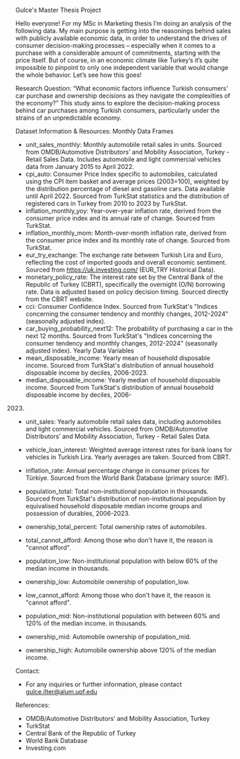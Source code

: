 Gulce's Master Thesis Project

Hello everyone! For my MSc in Marketing thesis I’m doing an analysis of the following data. 
My main purpose is getting into the reasonings behind sales with publicly available economic data, 
in order to understand the drives of consumer decision-making processes – especially when it comes 
to a purchase with a considerable amount of commitments, starting with the price itself. 
But of course, in an economic climate like Turkey’s it’s quite impossible to pinpoint 
to only one independent variable that would change the whole behavior. Let’s see how this goes!

Research Question:
“What economic factors influence Turkish consumers' car purchase and ownership decisions as 
they navigate the complexities of the economy?” 
This study aims to explore the decision-making process behind car purchases among 
Turkish consumers, particularly under the strains of an unpredictable economy. 

Dataset Information & Resources:
Monthly Data Frames
*	unit_sales_monthly: Monthly automobile retail sales in units. Sourced from 
OMDB/Automotive Distributors’ and Mobility Association, Turkey - Retail Sales Data. 
Includes automobile and light commercial vehicles data from January 2015 to April 2022.
*	cpi_auto: Consumer Price Index specific to automobiles, calculated using the CPI item 
basket and average prices (2003=100), weighted by the distribution percentage of diesel 
and gasoline cars. Data available until April 2022. Sourced from TurkStat statistics and 
the distribution of registered cars in Turkey from 2010 to 2023 by TurkStat.
*	inflation_monthly_yoy: Year-over-year inflation rate, derived from the consumer price 
index and its annual rate of change. Sourced from TurkStat.
*	inflation_monthly_mom: Month-over-month inflation rate, derived from the consumer 
price index and its monthly rate of change. Sourced from TurkStat.
*	eur_try_exchange: The exchange rate between Turkish Lira and Euro, reflecting the cost 
of imported goods and overall economic sentiment. Sourced from 
https://uk.investing.com/ (EUR_TRY Historical Data).
*	monetary_policy_rate: The interest rate set by the Central Bank of the Republic of 
Turkey (CBRT), specifically the overnight (O/N) borrowing rate. Data is adjusted based on 
policy decision timing. Sourced directly from the CBRT website.
*	cci: Consumer Confidence Index. Sourced from TurkStat's "Indices concerning the 
consumer tendency and monthly changes, 2012-2024" (seasonally adjusted index).
*	car_buying_probability_next12: The probability of purchasing a car in the next 12 
months. Sourced from TurkStat's "Indices concerning the consumer tendency and 
monthly changes, 2012-2024" (seasonally adjusted index).
Yearly Data Variables
*	mean_disposable_income: Yearly mean of household disposable income. Sourced from 
TurkStat's distribution of annual household disposable income by deciles, 2006-2023.
*	median_disposable_income: Yearly median of household disposable income. Sourced 
from TurkStat's distribution of annual household disposable income by deciles, 2006-
2023.
*	unit_sales: Yearly automobile retail sales data, including automobiles and light 
commercial vehicles. Sourced from OMDB/Automotive Distributors’ and Mobility 
Association, Turkey - Retail Sales Data.
*	vehicle_loan_interest: Weighted average interest rates for bank loans for vehicles in 
Turkish Lira. Yearly averages are taken. Sourced from CBRT.
*	inflation_rate: Annual percentage change in consumer prices for Türkiye. Sourced from 
the World Bank Database (primary source: IMF).

*	population_total: Total non-institutional population in thousands. Sourced 
from TurkStat's distribution of non-institutional population by equivalised
household disposable median income groups and possession of durables, 2006-2023.
*	ownership_total_percent: Total ownership rates of automobiles.
*	total_cannot_afford: Among those who don't have it, the reason is 
"cannot afford".
* population_low: Non-institutional population with below 60% of the median
income in thousands.
*	ownership_low: Automobile ownership of population_low.
*	low_cannot_afford: Among those who don't have it, the reason is 
"cannot afford".
* population_mid: Non-institutional population with between 60% and 120% of 
the median income. in thousands.
*	ownership_mid: Automobile ownership of population_mid.
*	ownership_high: Automobile ownership above 120% of the median 
income.

Contact:
*	For any inquiries or further information, please contact gulce.ilter@alum.upf.edu 

References:
*	OMDB/Automotive Distributors’ and Mobility Association, Turkey
*	TurkStat 
*	Central Bank of the Republic of Turkey
*	World Bank Database
*	Investing.com
